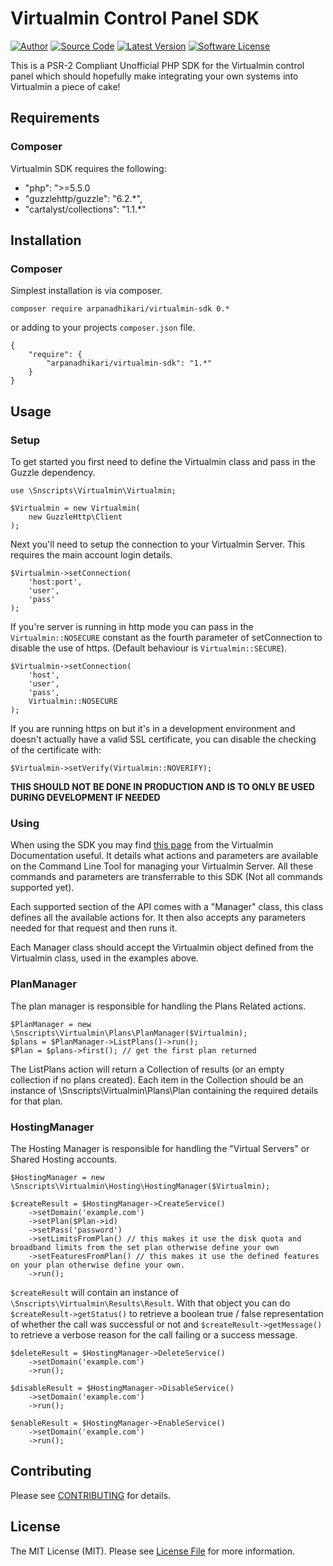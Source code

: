 # Virtualmin Control Panel SDK

[![Author](http://img.shields.io/badge/author-@mikebarlow-red.svg?style=flat-square)](https://twitter.com/mikebarlow)
[![Source Code](http://img.shields.io/badge/source-snscripts/virtualmin--sdk-brightgreen.svg?style=flat-square)](https://github.com/mikebarlow/virtualmin-sdk)
[![Latest Version](https://img.shields.io/github/release/mikebarlow/virtualmin-sdk.svg?style=flat-square)](https://github.com/mikebarlow/virtualmin-sdk/releases)
[![Software License](https://img.shields.io/badge/license-MIT-brightgreen.svg?style=flat-square)](https://github.com/mikebarlow/virtualmin-sdk/blob/master/LICENSE)

This is a PSR-2 Compliant Unofficial PHP SDK for the Virtualmin control panel which should hopefully make integrating your own systems into Virtualmin a piece of cake!

## Requirements

### Composer

Virtualmin SDK requires the following:

* "php": ">=5.5.0
* "guzzlehttp/guzzle": "6.2.*",
* "cartalyst/collections": "1.1.*"

## Installation

### Composer

Simplest installation is via composer.

    composer require arpanadhikari/virtualmin-sdk 0.*

or adding to your projects `composer.json` file.

    {
        "require": {
            "arpanadhikari/virtualmin-sdk": "1.*"
        }
    }

## Usage

### Setup

To get started you first need to define the Virtualmin class and pass in the Guzzle dependency.

    use \Snscripts\Virtualmin\Virtualmin;

    $Virtualmin = new Virtualmin(
        new GuzzleHttp\Client
    );

Next you'll need to setup the connection to your Virtualmin Server. This requires the main account login details.

    $Virtualmin->setConnection(
        'host:port',
        'user',
        'pass'
    );

If you're server is running in http mode you can pass in the `Virtualmin::NOSECURE` constant as the fourth parameter of setConnection to disable the use of https. (Default behaviour is `Virtualmin::SECURE`).

    $Virtualmin->setConnection(
        'host',
        'user',
        'pass',
        Virtualmin::NOSECURE
    );

If you are running https on but it's in a development environment and doesn't actually have a valid SSL certificate, you can disable the checking of the certificate with:

    $Virtualmin->setVerify(Virtualmin::NOVERIFY);

**THIS SHOULD NOT BE DONE IN PRODUCTION AND IS TO ONLY BE USED DURING DEVELOPMENT IF NEEDED**

### Using

When using the SDK you may find [this page](https://www.virtualmin.com/documentation/developer/cli) from the Virtualmin Documentation useful. It details what actions and parameters are available on the Command Line Tool for managing your Virtualmin Server. All these commands and parameters are transferrable to this SDK (Not all commands supported yet). 

Each supported section of the API comes with a "Manager" class, this class defines all the available actions for. It then also accepts any parameters needed for that request and then runs it.

Each Manager class should accept the Virtualmin object defined from the Virtualmin class, used in the examples above.

### PlanManager

The plan manager is responsible for handling the Plans Related actions.

	$PlanManager = new \Snscripts\Virtualmin\Plans\PlanManager($Virtualmin);
	$plans = $PlanManager->ListPlans()->run();
	$Plan = $plans->first(); // get the first plan returned
	
The ListPlans action will return a Collection of results (or an empty collection if no plans created). Each item in the Collection should be an instance of \Snscripts\Virtualmin\Plans\Plan containing the required details for that plan.

### HostingManager

The Hosting Manager is responsible for handling the "Virtual Servers" or Shared Hosting accounts.

	$HostingManager = new \Snscripts\Virtualmin\Hosting\HostingManager($Virtualmin);
	
	$createResult = $HostingManager->CreateService()
		->setDomain('example.com')
		->setPlan($Plan->id)
		->setPass('password')
		->setLimitsFromPlan() // this makes it use the disk quota and broadband limits from the set plan otherwise define your own
		->setFeaturesFromPlan() // this makes it use the defined features on your plan otherwise define your own.
		->run();
		
`$createResult` will contain an instance of `\Snscripts\Virtualmin\Results\Result`. With that object you can do `$createResult->getStatus()` to retrieve a boolean true / false representation of whether the call was successful or not and `$createResult->getMessage()` to retrieve a verbose reason for the call failing or a success message.

	$deleteResult = $HostingManager->DeleteService()
		->setDomain('example.com')
		->run();
		
	$disableResult = $HostingManager->DisableService()
		->setDomain('example.com')
		->run();
		
	$enableResult = $HostingManager->EnableService()
		->setDomain('example.com')
		->run();

## Contributing

Please see [CONTRIBUTING](https://github.com/mikebarlow/virtualmin-sdk/blob/master/CONTRIBUTING.md) for details.

## License

The MIT License (MIT). Please see [License File](https://github.com/mikebarlow/virtualmin-sdk/blob/master/LICENSE) for more information.
